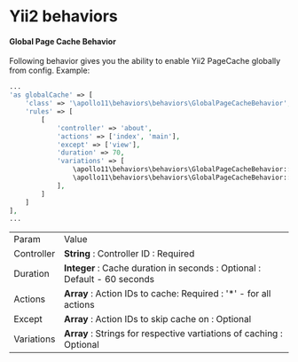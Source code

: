 # Yii2 behaviors


#### Global Page Cache Behavior

Following behavior gives you the ability to enable Yii2 PageCache globally 
from config. Example: 
```php
...
'as globalCache' => [
    'class' => '\apollo11\behaviors\behaviors\GlobalPageCacheBehavior',
    'rules' => [
        [
            'controller' => 'about',
            'actions' => ['index', 'main'],
            'except' => ['view'],
            'duration' => 70,
            'variations' => [
                \apollo11\behaviors\behaviors\GlobalPageCacheBehavior::VARIATION_BY_LANGUAGE,
                \apollo11\behaviors\behaviors\GlobalPageCacheBehavior::VARIATION_BY_URL,
            ],
        ]
    ]
],
...
``` 

<table>
<tr>
<td>Param</td>
<td>Value</td>
</tr>
<tr>
<td>Controller</td>
<td><b>String</b> : Controller ID : Required</td>
<tr>
<tr>
<td>Duration</td>
<td><b>Integer</b> : Cache duration in seconds : Optional : Default - 60 seconds</td>
<tr>
<tr>
<td>Actions</td>
<td><b>Array</b> : Action IDs to cache: Required : '*' - for all actions</td>
<tr>
<tr>
<td>Except</td>
<td><b>Array</b> : Action IDs to skip cache on : Optional </td>
<tr>
<tr>
<td>Variations</td>
<td><b>Array</b> : Strings for respective vartiations of caching : Optional</td>
<tr>
</table>

